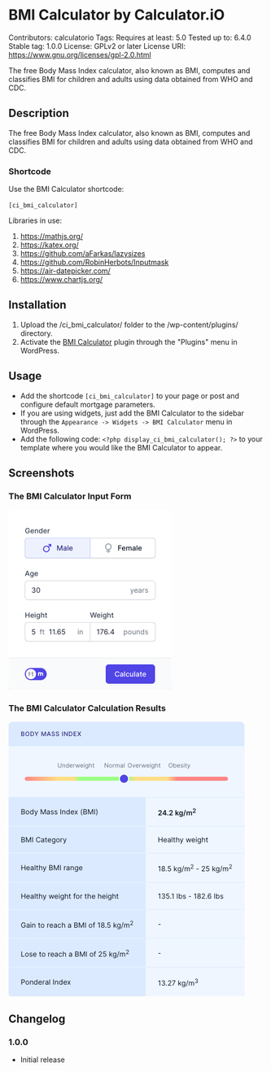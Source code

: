 # BMI Calculator by Calculator.iO
Contributors: calculatorio
Tags: 
Requires at least: 5.0
Tested up to: 6.4.0
Stable tag: 1.0.0
License: GPLv2 or later
License URI: https://www.gnu.org/licenses/gpl-2.0.html

The free Body Mass Index calculator, also known as BMI, computes and classifies BMI for children and adults using data obtained from WHO and CDC.

## Description

The free Body Mass Index calculator, also known as BMI, computes and classifies BMI for children and adults using data obtained from WHO and CDC.

### Shortcode

Use the BMI Calculator shortcode:

`[ci_bmi_calculator]`

Libraries in use:
1. https://mathjs.org/
2. https://katex.org/
3. https://github.com/aFarkas/lazysizes
4. https://github.com/RobinHerbots/Inputmask
5. https://air-datepicker.com/
6. https://www.chartjs.org/

## Installation

1. Upload the /ci_bmi_calculator/ folder to the /wp-content/plugins/ directory.
2. Activate the [BMI Calculator](https://www.calculator.io/bmi-calculator/ "BMI Calculator Homepage") plugin through the "Plugins" menu in WordPress.

## Usage
* Add the shortcode `[ci_bmi_calculator]` to your page or post and configure default mortgage parameters.
* If you are using widgets, just add the BMI Calculator to the sidebar through the `Appearance -> Widgets -> BMI Calculator` menu in WordPress.
* Add the following code: `<?php display_ci_bmi_calculator(); ?>` to your template where you would like the BMI Calculator to appear.

## Screenshots

### The BMI Calculator Input Form
![BMI Calculator Input Form](/assets/images/screenshot-1.png "BMI Calculator Input Form")

### The BMI Calculator Calculation Results
![BMI Calculator Calculation Results](/assets/images/screenshot-2.png "BMI Calculator Calculation Results")

## Changelog

### 1.0.0
* Initial release
